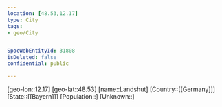 ```yaml
---
location: [48.53,12.17]
type: City
tags:
- geo/City


SpocWebEntityId: 31808
isDeleted: false
confidential: public

---
```

[geo-lon::12.17]
[geo-lat::48.53]
[name::Landshut]
[Country::[[Germany]]]
[State::[[Bayern]]]
[Population::]
[Unknown::]

